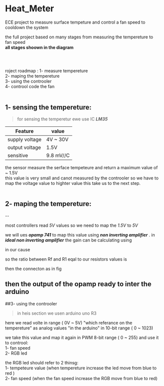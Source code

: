 # Heat_Meter
ECE project to measure surface tempeture and control a fan speed to cooldown the system

the full project based on many stages from measuring the tempereture to fan speed <br>
**all stages shoown in the diagram**

### <br>
roject roadmap :
1- measure tempereture  <br>
2- maping the tempereture  <br>
3- using the controoler  <br>
4- controol code the fan <br>
 <br>


## 1- sensing the tempereture:
> for sensing the temperetur ewe use IC  ***LM35*** 

|**Feature**| **value** |
|-----------|----------|
|supply voltage| 4V ~ 30V | 
|output voltage| 1.5V |
|sensitive| 9.8 mV//C |

the sensor measure the serface tempeteure and return a maximum value of ~ 1.5V  <br>
this value is very small and canot measured by the controoler so we have to map the voltage value to highter value this take us to the next step.
<br><br>
## 2- maping the tempereture:
--

most controllers read *5V* values so we need to map the *1.5V* to *5V*<br>

we will ues ***opamp 741*** to map this value using ***non inverting amplifier*** .
in ***ideal non inverting amplifier*** the gain can be calculating using 



in our cause 



so the ratio between Rf and R1 eqal to 
our resistors values is 



then the connecton as in fig 



then the output of the opamp ready to inter the arduino
--
##3- using the controoler
> in heis section we usen arduino uno R3 

here we read volte in range ( 0V ~ 5V) "which referance on the tempereture"  as analog values "in the arduino" in 10-bit range ( 0 ~ 1023)

we take this value and map it again in PWM 8-bit range ( 0 ~ 255) and use it to controol:<br>
1- fan speed <br>
2- RGB led  <br>

the RGB led  should refer to 2 thinsg:<br>
1- tempeteure value (when tempereture increase the led move from blue to red )<br>
2- fan speed (when the fan speed increase the RGB move from blue to red) <br>
